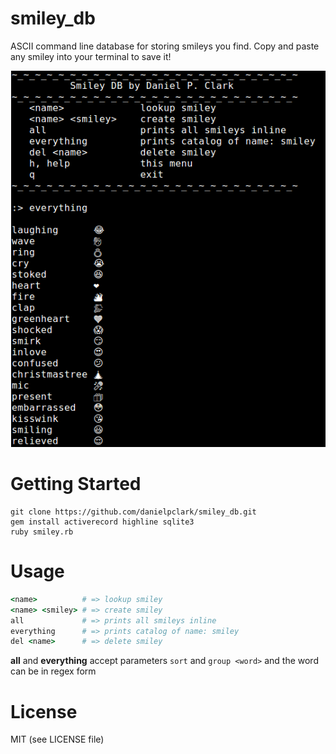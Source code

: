 # smiley_db
ASCII command line database for storing smileys you find.  Copy and paste any smiley into your terminal to save it!

![alt text](https://github.com/danielpclark/smiley_db/blob/master/example.png "CLI example")

# Getting Started

```
git clone https://github.com/danielpclark/smiley_db.git
gem install activerecord highline sqlite3
ruby smiley.rb
```

# Usage

```ruby
<name>          # => lookup smiley
<name> <smiley> # => create smiley
all             # => prints all smileys inline
everything      # => prints catalog of name: smiley
del <name>      # => delete smiley
```
**all** and **everything** accept parameters `sort` and `group <word>` and the word can be in regex form

# License
MIT (see LICENSE file)
